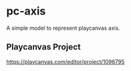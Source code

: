 # pc-axis
A simple model to represent playcanvas axis.

## Playcanvas Project
https://playcanvas.com/editor/project/1096795
